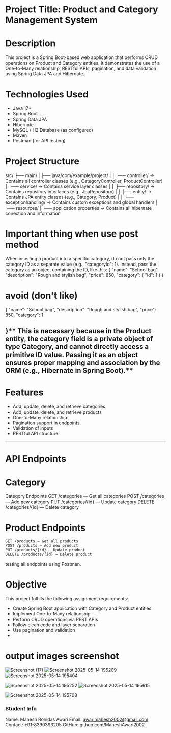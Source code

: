 #  Project Title: Product and Category Management System

#  Description

This project is a Spring Boot-based web application  that performs  CRUD operations on Product and Category entities. It demonstrates the use of a One-to-Many relationship, RESTful APIs, pagination, and data validation using Spring Data JPA and Hibernate.


#   Technologies Used

- Java 17+
- Spring Boot
- Spring Data JPA
- Hibernate
- MySQL / H2 Database (as configured)
- Maven
- Postman (for API testing)


#  Project Structure

src/
├── main/
|   ├── java/com/example/project/
|   │   ├── controller/           → Contains all controller classes (e.g., CategoryController, ProductController)
│   ├── service/              → Contains service layer classes
|   │   ├── repository/           → Contains repository interfaces (e.g., JpaRepository)
|   │   ├── entity/               → Contains JPA entity classes (e.g., Category, Product)
|   │   └── exceptionhandling/    → Contains custom exceptions and global handlers
|   └── resources/
|       └── application.properties  → Contains all hibernate conection and information

#  Important thing when use post method 

When inserting a product into a specific category, do not pass only the category ID as a separate value
(e.g., "categoryId": 1). Instead, pass the category as an object containing the ID, like this:
{
  "name": "School bag",
  "description": "Rough and stylish bag",
  "price": 850,
  "category": {
    "id": 1
  }
}


# avoid (don't like)
{
  "name": "School bag",
  "description": "Rough and stylish bag",
  "price": 850,
  "category":  1
  
}**
This is necessary because in the Product entity, the category field is a private object of type Category, 
and cannot directly access a primitive ID value. 
Passing it as an object ensures proper mapping and association by the ORM (e.g., Hibernate in Spring Boot).**
---

# Features

- Add, update, delete, and retrieve categories
- Add, update, delete, and retrieve products
- One-to-Many relationship 
- Pagination support in  endpoints
- Validation of inputs
- RESTful API structure

---

#  API Endpoints

#  Category

Category Endpoints
   GET /categories — Get all categories
   POST /categories — Add new category
   PUT /categories/{id} — Update category
   DELETE /categories/{id} — Delete category

# Product Endpoints
    GET /products — Get all products
    POST /products — Add new product
    PUT /products/{id} — Update product
    DELETE /products/{id} — Delete product


 testing  all endpoints using Postman.


#   Objective

This project fulfills the following assignment requirements:

- Create Spring Boot application with Category and Product entities
- Implement One-to-Many relationship
- Perform CRUD operations via REST APIs
- Follow clean code and layer separation
- Use pagination and validation
- 
# output images screenshot 
![Screenshot (17)](https://github.com/user-attachments/assets/df9d389e-76c7-40d7-afc4-a226caf2f7ef)
![Screenshot 2025-05-14 195209](https://github.com/user-attachments/assets/315dc860-3593-44cf-b12f-99a35ccbbe8c)
![Screenshot 2025-05-14 195404](https://github.com/user-attachments/assets/a590e3e0-192c-48b2-92b8-d299ba982492)

![Screenshot 2025-05-14 195252](https://github.com/user-attachments/assets/65ba46b3-a4ae-4448-a0cf-a1c90b03326d)
![Screenshot 2025-05-14 195615](https://github.com/user-attachments/assets/0fb593d7-3d02-4017-b794-53e5b4e52899)

![Screenshot 2025-05-14 195708](https://github.com/user-attachments/assets/ecf2a2fc-b0d7-428b-94b3-6576cef71582)


### Student  Info

Name: Mahesh Rohidas Awari
Email: awarimahesh2002@gmail.com
Contact: +91-8390393205
GitHub: github.com/MaheshAwari2002
